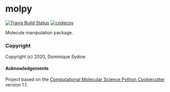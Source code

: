 molpy
==============================
[//]: # (Badges)
[![Travis Build Status](https://travis-ci.com/REPLACE_WITH_OWNER_ACCOUNT/molpy.svg?branch=master)](https://travis-ci.com/REPLACE_WITH_OWNER_ACCOUNT/molpy)
[![codecov](https://codecov.io/gh/REPLACE_WITH_OWNER_ACCOUNT/molpy/branch/master/graph/badge.svg)](https://codecov.io/gh/REPLACE_WITH_OWNER_ACCOUNT/molpy/branch/master)

Molecule manipulation package.

### Copyright

Copyright (c) 2020, Dominique Sydow


#### Acknowledgements
 
Project based on the 
[Computational Molecular Science Python Cookiecutter](https://github.com/molssi/cookiecutter-cms) version 1.1.
